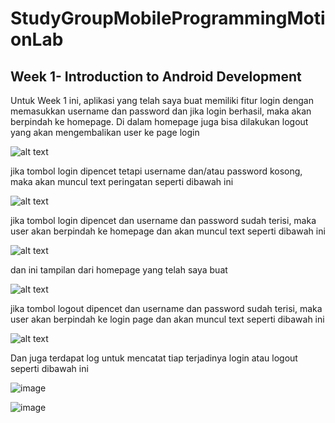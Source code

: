 ﻿# StudyGroupMobileProgrammingMotionLab

## Week 1- Introduction to Android Development

Untuk Week 1 ini, aplikasi yang telah saya buat memiliki fitur login dengan memasukkan username dan password dan jika login berhasil, maka akan berpindah ke homepage. Di dalam homepage juga bisa dilakukan logout yang akan mengembalikan user ke page login

![alt text](image.png) 
 
jika tombol login dipencet tetapi username dan/atau password kosong, maka akan muncul text peringatan seperti dibawah ini

![alt text](image-1.png)

jika tombol login dipencet dan username dan password sudah terisi, maka user akan berpindah ke homepage dan akan muncul text seperti dibawah ini

![alt text](image-2.png)

dan ini tampilan dari homepage yang telah saya buat

![alt text](image-3.png)

jika tombol logout dipencet dan username dan password sudah terisi, maka user akan berpindah ke login page dan akan muncul text seperti dibawah ini

![alt text](image-4.png)

Dan juga terdapat log untuk mencatat tiap terjadinya login atau logout seperti dibawah ini

![image](https://github.com/user-attachments/assets/08de723e-4b93-4abb-8f73-68000f349cd9)

![image](https://github.com/user-attachments/assets/3ca03d45-84e3-48e2-a0ba-576796d81099)

